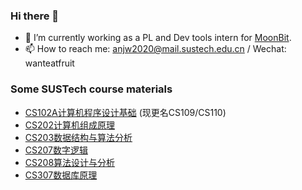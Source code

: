### Hi there 👋
- 🌱 I’m currently working as a PL and Dev tools intern for [MoonBit](https://www.moonbitlang.com/).
- 📫 How to reach me: anjw2020@mail.sustech.edu.cn / Wechat: wanteatfruit
### Some SUSTech course materials

* [CS102A计算机程序设计基础](https://github.com/wanteatfruit/2021Spring-CS102-Project) (现更名CS109/CS110)
* [CS202计算机组成原理](https://github.com/wanteatfruit/SUSTech-CS202-Project)
* [CS203数据结构与算法分析](https://github.com/wanteatfruit/2021Fall_DSAA_CS203)
* [CS207数字逻辑](https://github.com/MichaelZhangJiahao/SUSTech_CS207_2021F_Digital-Design)
* [CS208算法设计与分析](https://github.com/wanteatfruit/CS208-FinalReviewNotes)
* [CS307数据库原理](https://github.com/wanteatfruit/CS307-Projects)

<!--
**wanteatfruit/wanteatfruit** is a ✨ _special_ ✨ repository because its `README.md` (this file) appears on your GitHub profile.

Here are some ideas to get you started:

- 🔭 I’m currently working on ...
- 🌱 I’m currently learning ...
- 👯 I’m looking to collaborate on ...
- 🤔 I’m looking for help with ...
- 💬 Ask me about ...
- 📫 How to reach me: ...
- 😄 Pronouns: ...
- ⚡ Fun fact: ...
-->
